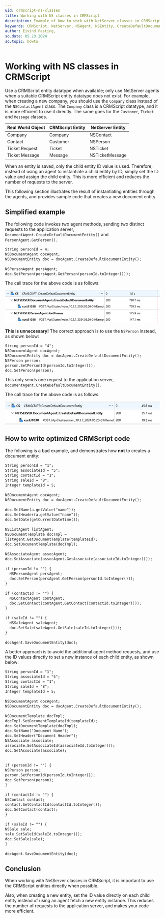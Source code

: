 ```yaml
---
uid: crmscript-ns-classes
title: Working with NS classes in CRMScript
description: Example of how to work with NetServer classes in CRMScript.
keywords: CRMScript, NetServer, NSAgent, NSEntity, CreateDefaultDocumentEntity(), best practices
author: Eivind Fasting,
so.date: 05.20.2024
so.topic: howto
---
```


# Working with NS classes in CRMScript

Use a CRMScript entity datatype when available; only use NetServer agents when a suitable CRMScript entity datatype does not exist. For example, when creating a new company, you should use the `Company` class instead of the `NSContactAgent` class. The `Company` class is a CRMScript datatype, and it is more efficient to use it directly. The same goes for the `Customer`, `Ticket` and `Message` classes.

| Real World Object | CRMScript Entity | NetServer Entity   |
|-------------------|------------------|--------------------|
| Company           | Company          | NSContact          |
| Contact           | Customer         | NSPerson           |
| Ticket Request    | Ticket           | NSTicket           |
| Ticket Message    | Message          | NSTicketMessage    |

When an entity is saved, only the child entity ID value is used. Therefore, instead of using an agent to instantiate a child entity by ID, simply set the ID value and assign the child entity. This is more efficient and reduces the number of requests to the server.

This following section illustrates the result of instantiating entities through the agents, and provides sample code that creates a new document entity.

## Simplified example

The following code invokes two agent methods, sending two distinct requests to the application server, `DocumentAgent.CreateDefaultDocumentEntity()` and `PersonAgent.GetPerson()`.

```crmscript!
String personId = 4;
NSDocumentAgent docAgent;
NSDocumentEntity doc = docAgent.CreateDefaultDocumentEntity();

NSPersonAgent persAgent;
doc.SetPerson(persAgent.GetPerson(personId.toInteger()));
```

The call trace for the above code is as follows:

![Incorrect use of CreateDefaultDocumentEntity() in CRMScript][img1]

**This is unnecessary!** The correct approach is to use the `NSPerson` instead, as shown below:

```crmscript!
String personId = "4";
NSDocumentAgent docAgent;
NSDocumentEntity doc = docAgent.CreateDefaultDocumentEntity();
NSPerson person;
person.SetPersonId(personId.toInteger());
doc.SetPerson(person);
```

This only sends one request to the application server, `DocumentAgent.CreateDefaultDocumentEntity()`.

The call trace for the above code is as follows:

![Correct use of CreateDefaultDocumentEntity() in CRMScript][img2]

## How to write optimized CRMScript code

The following is a bad example, and demonstrates how **not** to creates a document entity:

```crmscript!
String personId = "1";
String associateId = "5";
String contactId = "1";
String saleId = "8";
Integer templateId = 5;

NSDocumentAgent docAgent;
NSDocumentEntity doc = docAgent.CreateDefaultDocumentEntity();

doc.SetName(a.getValue("name"));
doc.SetHeader(a.getValue("name"));
doc.SetDate(getCurrentDateTime());

NSListAgent listAgent;
NSDocumentTemplate docTmpl = listAgent.GetDocumentTemplate(templateId);
doc.SetDocumentTemplate(docTmpl);

NSAssociateAgent assocAgent;
doc.SetAssociate(assocAgent.GetAssociate(associateId.toInteger()));

if (personId != "") {
  NSPersonAgent persAgent;
  doc.SetPerson(persAgent.GetPerson(personId.toInteger()));
}

if (contactId != "") {
  NSContactAgent contAgent;
  doc.SetContact(contAgent.GetContact(contactId.toInteger()));
}

if (saleId != "") {
  NSSaleAgent saleAgent;
  doc.SetSale(saleAgent.GetSale(saleId.toInteger()));
}

docAgent.SaveDocumentEntity(doc);
```

A better approach is to avoid the additional agent method requests, and use the ID values directly to set a new instance of each child entity, as shown below:

```crmscript!
String personId = "1";
String associateId = "5";
String contactId = "1";
String saleId = "8";
Integer templateId = 5;

NSDocumentAgent docAgent;
NSDocumentEntity doc = docAgent.CreateDefaultDocumentEntity();

NSDocumentTemplate docTmpl;
docTmpl.SetDocumentTemplateId(templateId);
doc.SetDocumentTemplate(docTmpl);
doc.SetName("Document Name");
doc.SetHeader("Document Header");
NSAssociate associate;
associate.SetAssociateId(associateId.toInteger());
doc.SetAssociate(associate);


if (personId != "") {
NSPerson person;
person.SetPersonId(personId.toInteger());
doc.SetPerson(person);
}

if (contactId != "") {
NSContact contact;
contact.SetContactId(contactId.toInteger());
doc.SetContact(contact);
}

if (saleId != "") {
NSSale sale;
sale.SetSaleId(saleId.toInteger());
doc.SetSale(sale);
}

docAgent.SaveDocumentEntity(doc);
```

## Conclusion

When working with NetServer classes in CRMScript, it is important to use the CRMScript entities directly when possible.

Also, when creating a new entity, set the ID value directly on each child entity instead of using an agent fetch a new entity instance. This reduces the number of requests to the application server, and makes your code more efficient.

<!-- Referenced images -->
[img1]: ./media/create-default-documententity-wrong.png
[img2]: ./media/create-default-documententity-correct.png

